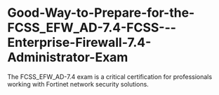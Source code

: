 # Good-Way-to-Prepare-for-the-FCSS_EFW_AD-7.4-FCSS---Enterprise-Firewall-7.4-Administrator-Exam
 The FCSS_EFW_AD-7.4 exam is a critical certification for professionals working with Fortinet network security solutions. 
